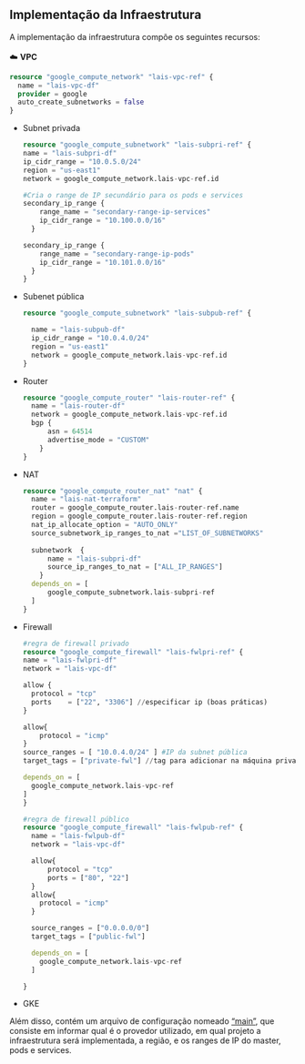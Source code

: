 <h2>Implementação da Infraestrutura</h2>

A implementação da infraestrutura compõe os seguintes recursos: 
<br></br>
☁️ <b>VPC</b>
  ```terraform
  resource "google_compute_network" "lais-vpc-ref" { 
	name = "lais-vpc-df" 
	provider = google
	auto_create_subnetworks = false
  }
   ```
- Subnet privada
  
    ```terraform
  resource "google_compute_subnetwork" "lais-subpri-ref" {
	name = "lais-subpri-df"
	ip_cidr_range = "10.0.5.0/24"
	region = "us-east1"
	network = google_compute_network.lais-vpc-ref.id
	
	#Cria o range de IP secundário para os pods e services
	secondary_ip_range {
		range_name = "secondary-range-ip-services"
		ip_cidr_range = "10.100.0.0/16"
	  }

	secondary_ip_range {
		range_name = "secondary-range-ip-pods"
		ip_cidr_range = "10.101.0.0/16"
	  }
  }
     ```


- Subenet pública
  ```terraform
  resource "google_compute_subnetwork" "lais-subpub-ref" {

	name = "lais-subpub-df"
	ip_cidr_range = "10.0.4.0/24"
	region = "us-east1"
	network = google_compute_network.lais-vpc-ref.id
  }

     ```
    
- Router
  ```terraform
  resource "google_compute_router" "lais-router-ref" {
	name = "lais-router-df"
	network = google_compute_network.lais-vpc-ref.id
	bgp {
		asn = 64514
		advertise_mode = "CUSTOM"
	  }
  }
  ```
- NAT
  ```terraform
  resource "google_compute_router_nat" "nat" {
	name = "lais-nat-terraform"
	router = google_compute_router.lais-router-ref.name
	region = google_compute_router.lais-router-ref.region
	nat_ip_allocate_option = "AUTO_ONLY"
	source_subnetwork_ip_ranges_to_nat ="LIST_OF_SUBNETWORKS"
	
	subnetwork  {
		name = "lais-subpri-df"
		source_ip_ranges_to_nat = ["ALL_IP_RANGES"]
	  }
    depends_on = [
		google_compute_subnetwork.lais-subpri-ref
    ]
  }
  ```
  
- Firewall
  ```terraform
  #regra de firewall privado
  resource "google_compute_firewall" "lais-fwlpri-ref" {
  name = "lais-fwlpri-df"
  network = "lais-vpc-df"

  allow {
    protocol = "tcp"
    ports    = ["22", "3306"] //especificar ip (boas práticas)
  }
  
  allow{
      protocol = "icmp"
  }
  source_ranges = [ "10.0.4.0/24" ] #IP da subnet pública
  target_tags = ["private-fwl"] //tag para adicionar na máquina privada

  depends_on = [
    google_compute_network.lais-vpc-ref
  ]
  }

  #regra de firewall público
  resource "google_compute_firewall" "lais-fwlpub-ref" {
    name = "lais-fwlpub-df"
    network = "lais-vpc-df"

    allow{
        protocol = "tcp" 
        ports = ["80", "22"] 
    }
    allow{
      protocol = "icmp"
    }

    source_ranges = ["0.0.0.0/0"]
    target_tags = ["public-fwl"]

    depends_on = [
      google_compute_network.lais-vpc-ref
    ]

  }


  ```

- GKE

Além disso, contém um arquivo de configuração nomeado [“main”](), que consiste em informar qual é o provedor utilizado, em qual projeto a infraestrutura será implementada, a região, e os ranges de IP do master, pods e services.
